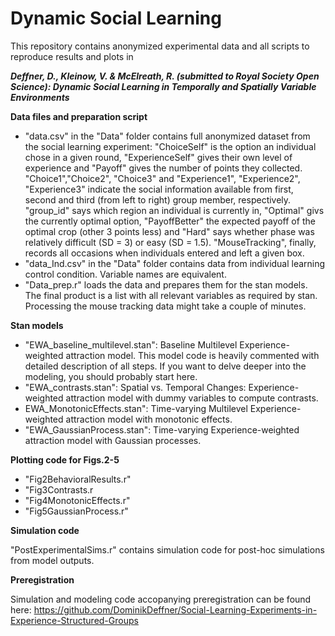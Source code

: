 # Dynamic Social Learning

This repository contains anonymized experimental data and all scripts to reproduce results and plots in 

***Deffner, D., Kleinow, V. & McElreath, R. (submitted to Royal Society Open Science): Dynamic Social Learning in Temporally and Spatially Variable Environments***

**Data files and preparation script**

- "data.csv" in the "Data" folder contains full anonymized dataset from the social learning experiment:
   "ChoiceSelf" is the option an individual chose in a given round, "ExperienceSelf" gives their own level of experience and       "Payoff" gives the number of points they collected. "Choice1","Choice2", "Choice3" and "Experience1", "Experience2", "Experience3" indicate the social information available from first, second and third (from left to right) group member, respectively. "group_id" says which region an individual is currently in, "Optimal" givs the currently optimal option, "PayoffBetter" the expected payoff of the optimal crop (other 3 points less) and "Hard" says whether phase was relatively difficult (SD = 3) or easy (SD = 1.5). "MouseTracking", finally, records all occasions when individuals entered and left a given box. 
- "data_Ind.csv" in the "Data" folder contains data from individual learning control condition. Variable names are equivalent. 
- "Data_prep.r" loads the data and prepares them for the stan models. The final product is a list with all relevant variables as required by stan. Processing the mouse tracking data might take a couple of minutes.

 **Stan models**
 - "EWA_baseline_multilevel.stan": Baseline Multilevel Experience-weighted attraction model. This model code is heavily commented with detailed description of all steps. If you want to delve deeper into the modeling, you should probably start here.
 - "EWA_contrasts.stan": Spatial vs. Temporal Changes: Experience-weighted attraction model with dummy variables to compute contrasts.   
 - EWA_MonotonicEffects.stan": Time-varying Multilevel Experience-weighted attraction model with monotonic effects.
 - "EWA_GaussianProcess.stan": Time-varying Experience-weighted attraction model with Gaussian processes.
 
  **Plotting code for Figs.2-5**
  - "Fig2BehavioralResults.r"
  - "Fig3Contrasts.r
  - "Fig4MonotonicEffects.r"
  - "Fig5GaussianProcess.r"
  
  
  **Simulation code**

  "PostExperimentalSims.r" contains simulation code for post-hoc simulations from model outputs.
  
  
   **Preregistration**

  Simulation and modeling code accopanying preregistration can be found here: https://github.com/DominikDeffner/Social-Learning-Experiments-in-Experience-Structured-Groups
